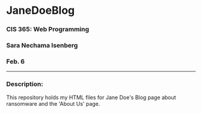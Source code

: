 # JaneDoeBlog

### CIS 365: Web Programming
### Sara Nechama Isenberg
### Feb. 6

---

### Description:
This repository holds my HTML files for Jane Doe's Blog page about ransomware and the 'About Us' page.